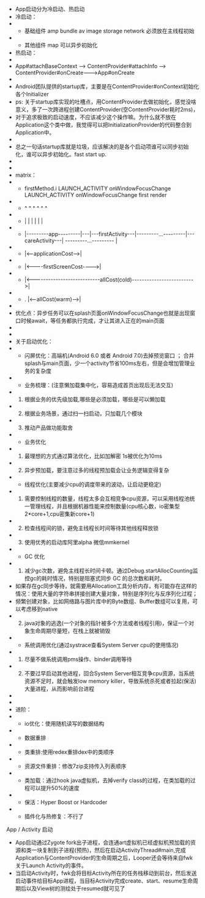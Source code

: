  * App启动分为冷启动、热启动
 * 冷启动：
 *  - 基础组件 amp bundle av image storage network 必须放在主线程初始
 *  - 其他组件 map 可以异步初始化
 * 热启动：
 *
 * App#attachBaseContext --> ContentProvider#attachInfo --> ContentProvider#onCreate--->App#onCreate
 *
 * Android团队提供的startup库，主要是在ContentProvider#onContext初始化各个Initializer
 * ps: 关于startup库实现的吐槽点，用ContentProvider去做初始化，感觉没啥意义，多了一次跨进程创建ContentProvider(空ContentProvider耗时2ms)，
 * 对于追求极致的启动速度，不应该减少这个操作嘛。为什么就不放在Application这个类中做，我觉得可以把InitializationProvider的代码整合到Application中。
 *
 * 总之一句话startup库就是垃圾，应该解决的是各个启动项谁可以同步初始化，谁可以异步初始化。fast start up.
 *
 *
 * matrix：
 *  * firstMethod.i       LAUNCH_ACTIVITY   onWindowFocusChange   LAUNCH_ACTIVITY    onWindowFocusChange         first render
 *  * ^                         ^                   ^                     ^                  ^                        ^
 *  * |                         |                   |                     |                  |                        |
 *  * |---------app---------|---|---firstActivity---|---------...---------|---careActivity---|  ---------...--------- |
 *  * |<--applicationCost-->|
 *  * |<----firstScreenCost---->|
 *  * |<---------------------------allCost(cold)------------------------->|
 *  * .                         |<--allCost(warm)-->|
 *
 *  优化点：异步任务可以在splash页面onWindowFocusChange也就是出现窗口时候await，等任务都执行完成，才让其进入正在的main页面
 *
 *
 *  关于启动优化：
 *  - 闪屏优化：高端机(Android 6.0 或者 Android 7.0)去掉预览窗口 ； 合并splash与main页面，少一个activity节省100ms左右，但是会增加管理业务的复杂度
 *  - 业务梳理：(注意懒加载集中化，容易造成首页出现后无法交互)
 *  1. 根据业务的优先级加载,哪些是必须加载，哪些是可以懒加载
 *  2. 根据业务场景，通过扫一扫启动，只加载几个模块
 *  3. 推动产品做功能取舍
 *  - 业务优化
 *  1. 最理想的方式通过算法优化，比如加解密 1s被优化为10ms
 *  2. 异步预加载，要注意过多的线程预加载会让业务逻辑变得复杂
 *  - 线程优化(主要减少cpu的调度带来的波动，让启动更稳定)
 *  1. 需要控制线程的数量，线程太多会互相竞争cpu资源，可以采用线程池统一管理线程，并且根据机器性能来控制数量(cpu核心数，io密集型2*core+1,cpu密集新core+1)
 *  2. 检查线程间的锁，避免主线程长时间等待其他线程释放锁
 *  3. 使用优秀的启动库阿里alpha 微信mmkernel
 *  - GC 优化
 *  1. 减少gc次数，避免主线程长时间卡顿。通过Debug.startAllocCounting监控gc的耗时情况，特别是阻塞式同步 GC 的总次数和耗时。
 *  如果存在gc同步等待，就需要用Allocation工具分析内存，有可能存在这样的情况：使用大量的字符串拼接创建大量对象，特别是序列化与反序列化过程；
 *  频繁创建对象，比如网络路与图片库中的Byte数组、Buffer数组可以复用，可以考虑移到native
 *  2. java对象的逃逸(一个对象的指针被多个方法或者线程引用)，保证一个对象生命周期尽量短，在栈上就被销毁
 *  - 系统调用优化(通过systrace查看System Server cpu的使用情况)
 *  1. 尽量不做系统调用pms操作、binder调用等待
 *  2. 不要过早启动其他进程，回合System Server相互竞争cpu资源，当系统资源不足时，就会触发low memory killer，导致系统杀死或者拉起(保活)大量进程，从而影响前台进程
 *
 *
 *  进阶：
 *  - io优化：使用随机读写的数据结构
 *  - 数据重排
 *  - 类重排:使用redex重排dex中的类顺序
 *  - 资源文件重排：修改7zip支持传入列表顺序
 *  - 类加载：通过hook java虚拟机，去掉verify class的过程，在类加载的过程可以提升50%的速度
 *  - 保活：Hyper Boost or Hardcoder
 *  - 插件化与热修复：不行了

 App / Activity 启动
 - App启动通过Zygote fork出子进程，会连通art虚拟机已经虚拟机预加载的资源和类一块复制到子进程(预热)，然后在启动ActivityThread#main,完成Application与ContentProvider的生命周期之后，Looper还会等待来自fwk 关于Launch Activity的事件。
 - 当启动Activity时，fwk会将目标Activity所在的任务栈移动到前台，然后发送启动事件给目标App进程，当目标Activity完成create、start、resume生命周期后以及View树的测绘处于resumed就可见了